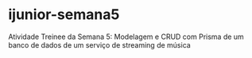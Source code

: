# ijunior-semana5
Atividade Treinee da Semana 5: Modelagem e CRUD com Prisma de um banco de dados de um serviço de streaming de música
